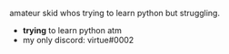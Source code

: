 amateur skid whos trying to learn python but struggling.

+  **trying** to learn python atm
+ my only discord: virtue#0002

